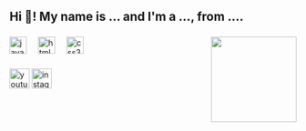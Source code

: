 <h2 align="left">Hi 👋! My name is ... and I'm a ..., from ....</h2>

###

<img align="right" height="150" src="https://www.bing.com/images/search?view=detailV2&ccid=6GXYdF3T&id=4E1B025C4E033EA6AABAA318D569F0E76F71306D&thid=OIP.6GXYdF3TYhSSdcYM_BoCAwHaHO&mediaurl=https%3a%2f%2fmedia.tenor.com%2f4yEuW6bbRo0AAAAi%2fgato.gif&cdnurl=https%3a%2f%2fth.bing.com%2fth%2fid%2fR.e865d8745dd362149275c60cfc1a0203%3frik%3dbTBxb%252bfwadUYow%26pid%3dImgRaw%26r%3d0&exph=486&expw=498&q=gif+gatinho&simid=608016277473547158&FORM=IRPRST&ck=5AB9BD6CF91103BD9983D9EF56333303&selectedIndex=21&itb=0"  />

###

<div align="left">
  <img src="https://cdn.jsdelivr.net/gh/devicons/devicon/icons/javascript/javascript-original.svg" height="30" alt="javascript logo"  />
  <img width="12" />
  <img src="https://cdn.jsdelivr.net/gh/devicons/devicon/icons/html5/html5-original.svg" height="30" alt="html5 logo"  />
  <img width="12" />
  <img src="https://cdn.jsdelivr.net/gh/devicons/devicon/icons/css3/css3-original.svg" height="30" alt="css3 logo"  />
</div>

###

<div align="left">
  <img src="https://img.shields.io/static/v1?message=Youtube&logo=youtube&label=&color=FF0000&logoColor=white&labelColor=&style=for-the-badge" height="35" alt="youtube logo"  />
  <img src="https://img.shields.io/static/v1?message=Instagram&logo=instagram&label=&color=E4405F&logoColor=white&labelColor=&style=for-the-badge" height="35" alt="instagram logo"  />
</div>

###

